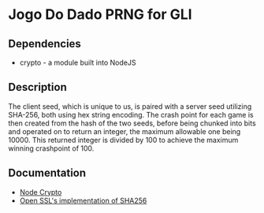 # Jogo Do Dado PRNG for GLI
## Dependencies
- crypto - a module built into NodeJS

## Description
The client seed, which is unique to us, is paired with a server seed utilizing SHA-256, both using hex string encoding. The crash point for each game is then created from the hash of the two seeds, before being chunked into bits and operated on to return an integer, the maximum allowable one being 10000. This returned integer is divided by 100 to achieve the maximum winning crashpoint of 100.

## Documentation
- [Node Crypto](https://nodejs.org/api/crypto.html)
- [Open SSL's implementation of SHA256](https://www.openssl.org/docs/man1.1.1/man3/SHA256.html)
